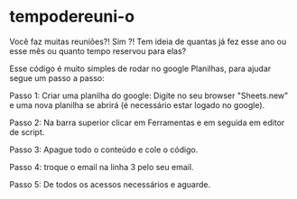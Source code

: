# tempodereuni-o
Você faz muitas reuniões?! Sim ?! Tem ideia de quantas já fez esse ano ou esse mês ou quanto tempo reservou para elas?


Esse código é muito simples de rodar no google Planilhas, para ajudar segue um passo a passo:

Passo 1: Criar uma planilha do google: Digite no seu browser "Sheets.new" e uma nova planilha se abrirá (é necessário estar logado no google). 

Passo 2: Na barra superior clicar em Ferramentas e em seguida em editor de script.

Passo 3: Apague todo o conteúdo e cole o código.

Passo 4: troque o email na linha 3 pelo seu email.

Passo 5: De todos os acessos necessários e aguarde. 
